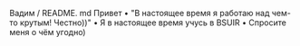 Вадим / README. md
Привет
• "В настоящее время я работаю над чем-то крутым! Честно))"
• Я в настоящее время учусь в BSUIR
• Спросите меня о чём угодно)
